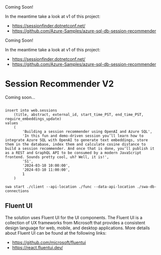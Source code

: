Coming Soon!

In the meantime take a look at v1 of this project:

- https://sessionfinder.dotnetconf.net/
- https://github.com/Azure-Samples/azure-sql-db-session-recommender

Coming Soon!

In the meantime take a look at v1 of this project:

- https://sessionfinder.dotnetconf.net/
- https://github.com/Azure-Samples/azure-sql-db-session-recommender

# Session Recommender V2

Coming soon...


```

insert into web.sessions 
    (title, abstract, external_id, start_time_PST, end_time_PST, require_embeddings_update)
values
    (
        'Building a session recommender using OpenAI and Azure SQL', 
        'In this fun and demo-driven session you’ll learn how to integrate Azure SQL with OpenAI to generate text embeddings, store them in the database, index them and calculate cosine distance to build a session recommender. And once that is done, you’ll publish it as a REST and GraphQL API to be consumed by a modern JavaScript frontend. Sounds pretty cool, uh? Well, it is!',
        'S1',
		'2024-03-10 10:00:00',
        '2024-03-10 11:00:00',
        1
    )

```

```
swa start ./client --api-location ./func --data-api-location ./swa-db-connections
```

## Fluent UI

The solution uses Fluent UI for the UI components. The Fluent UI is a collection of UX frameworks from Microsoft that provides a consistent design language for web, mobile, and desktop applications. More details about Fluent UI can be found at the following links: 

- https://github.com/microsoft/fluentui
- https://react.fluentui.dev/ 